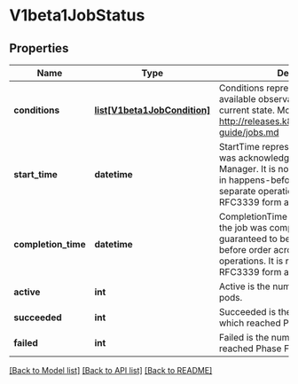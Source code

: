 # V1beta1JobStatus

## Properties
Name | Type | Description | Notes
------------ | ------------- | ------------- | -------------
**conditions** | [**list[V1beta1JobCondition]**](V1beta1JobCondition.md) | Conditions represent the latest available observations of an object&#39;s current state. More info: http://releases.k8s.io/HEAD/docs/user-guide/jobs.md | [optional] 
**start_time** | **datetime** | StartTime represents time when the job was acknowledged by the Job Manager. It is not guaranteed to be set in happens-before order across separate operations. It is represented in RFC3339 form and is in UTC. | [optional] 
**completion_time** | **datetime** | CompletionTime represents time when the job was completed. It is not guaranteed to be set in happens-before order across separate operations. It is represented in RFC3339 form and is in UTC. | [optional] 
**active** | **int** | Active is the number of actively running pods. | [optional] 
**succeeded** | **int** | Succeeded is the number of pods which reached Phase Succeeded. | [optional] 
**failed** | **int** | Failed is the number of pods which reached Phase Failed. | [optional] 

[[Back to Model list]](../README.md#documentation-for-models) [[Back to API list]](../README.md#documentation-for-api-endpoints) [[Back to README]](../README.md)


